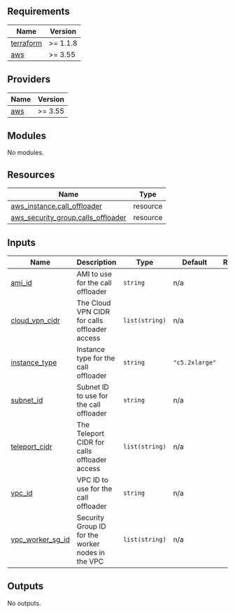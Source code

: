 ## Requirements

| Name | Version |
|------|---------|
| <a name="requirement_terraform"></a> [terraform](#requirement\_terraform) | >= 1.1.8 |
| <a name="requirement_aws"></a> [aws](#requirement\_aws) | >= 3.55 |

## Providers

| Name | Version |
|------|---------|
| <a name="provider_aws"></a> [aws](#provider\_aws) | >= 3.55 |

## Modules

No modules.

## Resources

| Name | Type |
|------|------|
| [aws_instance.call_offloader](https://registry.terraform.io/providers/hashicorp/aws/latest/docs/resources/instance) | resource |
| [aws_security_group.calls_offloader](https://registry.terraform.io/providers/hashicorp/aws/latest/docs/resources/security_group) | resource |

## Inputs

| Name | Description | Type | Default | Required |
|------|-------------|------|---------|:--------:|
| <a name="input_ami_id"></a> [ami\_id](#input\_ami\_id) | AMI to use for the call offloader | `string` | n/a | yes |
| <a name="input_cloud_vpn_cidr"></a> [cloud\_vpn\_cidr](#input\_cloud\_vpn\_cidr) | The Cloud VPN CIDR for calls offloader access | `list(string)` | n/a | yes |
| <a name="input_instance_type"></a> [instance\_type](#input\_instance\_type) | Instance type for the call offloader | `string` | `"c5.2xlarge"` | no |
| <a name="input_subnet_id"></a> [subnet\_id](#input\_subnet\_id) | Subnet ID to use for the call offloader | `string` | n/a | yes |
| <a name="input_teleport_cidr"></a> [teleport\_cidr](#input\_teleport\_cidr) | The Teleport CIDR for calls offloader access | `list(string)` | n/a | yes |
| <a name="input_vpc_id"></a> [vpc\_id](#input\_vpc\_id) | VPC ID to use for the call offloader | `string` | n/a | yes |
| <a name="input_vpc_worker_sg_id"></a> [vpc\_worker\_sg\_id](#input\_vpc\_worker\_sg\_id) | Security Group ID for the worker nodes in the VPC | `list(string)` | n/a | yes |

## Outputs

No outputs.
